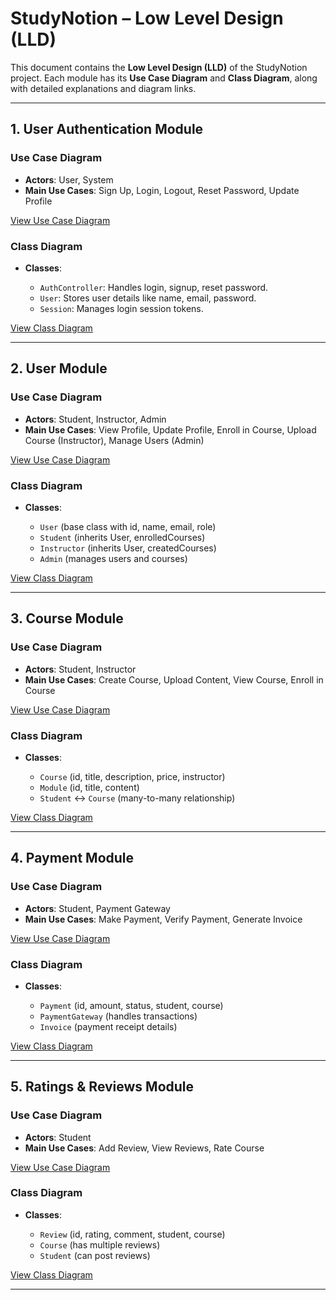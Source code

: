 

# StudyNotion – Low Level Design (LLD)

This document contains the **Low Level Design (LLD)** of the StudyNotion project. Each module has its **Use Case Diagram** and **Class Diagram**, along with detailed explanations and diagram links.

---

## 1. User Authentication Module

### Use Case Diagram

* **Actors**: User, System
* **Main Use Cases**: Sign Up, Login, Logout, Reset Password, Update Profile

[View Use Case Diagram](https://viewer.diagrams.net/?tags=%7B%7D&lightbox=1&target=blank&highlight=0000ff&edit=_blank&layers=1&nav=1&dark=1#R%3Cmxfile%3E%3Cdiagram%20name%3D%22Autentication%20-%20usecase%22%20id%3D%22SMHUd3QS9MG-XykYpB5M%22%3E7Vpbd5s4EP41fkwPIK6Pju3u5bS72XV7dvuoGAV0CsgrRGz31%2B9wEeYiJ65jOUnTBxs0I0ZivtHMaMQEzdLtLxyv448sJMnEMsLtBM0nlmUhZMClpOxqCmopEadhTTP3hCX9Rhqi7FbQkOS9joKxRNB1n7hiWUZWokfDnLNNv9sdS%2FqjrnFERoTlCidj6j80FHFDdQ1jz%2FiV0CiWQ1uSk2LZuyHkMQ7ZpkNCiwmaccZEfZduZyQp1ScVUz%2F3%2FgC3nRknmTjmAWIkV9NN%2FA07sUC%2F%2Fb5gf91%2FvQpqKfc4KZo3biYrdlIFnBVZSEoh5gRdb2IqyHKNVyV3A6gDLRZp0rAbcYQLsj04T7N9ezAcwlIi%2BA66SKtxvEZjjdG07U0HActpiHFX%2B4bbUHGDe9SK32sGbhrlfIeipEH2NOUmMPD1HYMX66rM%2Fa9gknGVVzY9hQ7IXW8rFUk%2B3EXldUmjrFhLcTC9WmLNHOEBkwXrJ5fBwrOdHhaur8DCV0DhaQPC1AfEBxbR7FXgEBjPjoOlcUGQLAT%2Bn59uXiYYqO%2BgTBSM0WhDWNwPD7rgQPrgeM94xEoRNzjPN4yHLxMVc4AKxIgxKsqwgbShYutDZRbjDJKXl40KQoNg7iuCuYUuC4qj3XP9wQS9oyssKDscT2pySO%2BHpCfPYpFimjwyLpB7Qz%2BnkVheP7qZrZ%2FsWIltqazE1mYlrj4r%2Bbxc%2FH3saoVtw7q8LdJkuhKMQ59S2WBcyQd8S5IbltPKzND8lgnB0k6HaQKZJTAE0%2BBvW9XLlMRRpCSeAjONOYmvcWV%2FWX5afHztqNmGP0DNHgfJC6NmqVKXoTvKwmm5nYdWxjLS18t%2Bh2q0WiLhaGP%2FqI46KlClCZLGSQKO%2Fb4vXqWVZoQbRivbkwvHHaaPtjNQbc4KviLNc90t%2FWOi2hxIShKYR0SMJFU4tW%2F%2BBOhUofR06AAgvvu32%2FhSNt45sjnfdpnz3WuF3DPtd7Z3IujDvaBKmG7cVcHxJ%2B6P4h6gM%2BKuEqYbd%2B%2BNu2ozONVVj7enQ1G6sVMlRz%2FX7BHh2Q5OxVwh6uJL9ogSv4YlC%2FIrLT2UrbvPirPtDsAxzpaGjc8hDoAMWse7Trd12SF%2FaNLegZH2VlPLPKsNIVXN%2Fcd1%2B8jzz%2BX2R6KCYVlL8%2FJH1tuCzg2GpSQfXK59JvQuHrTR29obo%2FZgvZPjeicmzIq151wWPFX1%2F8cFzwrsYbpzakQ9feF9b0QdjyQnrTeinrdwcqxpWEattoeyMv%2BFhV7w3%2BapHsAf5ngqaeeypMAaD3YBS3r6OYVnHTqnyAkH%2FrQQYEbtcZZxBT9gwf8MV5c5xRHH6bHFcUG2om%2FNuCl5r2Ac0i2Wy1p4SsOwfPyaE5g3vq1ElZbfoAJyneuJMy9lFYLV71aJzgVnX8mMJWURXi6kO5okA1Kjxad9ueQMkg%2FVaadpqb7TMI2BfzuivA7N%2FedjtT3tP8NDi%2F8B%3C%2Fdiagram%3E%3C%2Fmxfile%3E)

### Class Diagram

* **Classes**:

  * `AuthController`: Handles login, signup, reset password.
  * `User`: Stores user details like name, email, password.
  * `Session`: Manages login session tokens.

[View Class Diagram](https://viewer.diagrams.net/?tags=%7B%7D&lightbox=1&target=blank&highlight=0000ff&edit=_blank&layers=1&nav=1&page-id=zVvxFuS7YMAsweel3-TG&dark=1#R7VpZb%2BM2EP41BrYPXuiwfDz6SNrFYtsA3kW6j7RFS%2BxKGi1FX%2F31HUqUZF2x4jRp5DpAYHJEDmdGHzkfSfXMuX%2F4lZPQ%2FQI29XqGZh965qJn4N9giD9Sckwk%2BkQzE4nDma1kuWDJ%2FqZKqCnpltk0KjQUAJ5gYVG4hiCga1GQEc5hX2y2Aa84akgcWhEs18SrSh%2BZLVwlHWpa%2FuA3yhw3HdpIn%2Fgkba0EkUts2J%2BIzLueOecAIin5hzn1ZPjSwCT97hueZpZxGog2Hcj9Z8ta9D%2Ff2w9rcc8fd49w6OujRM2OeFvlcs8YeqhwFkqbxVFFYvhzKw2d%2BYQ7LOiZUy08ZNW%2BgBBFg1gk6EH0iccc2WqNxlGO0lwDlhz1G4%2BzKgs2gA7VjS0f9KMYI1NsYA7j8aqav0U4pFKG8Uj0FcdAcWVclIVlmculJSks04H00zFrDF0BtynvqwfTCDz5Ep6IwXNi7dGNyILdrDKNYtl2s9pli%2FH6ZGPjJK5LwVngnA9gJVj%2FrRcB8WmnHaA%2BYV6nPQhJFO0R%2B512goP3Uhz9L1aNCFf4b%2BEHbP1LMRzdeM0eoN7OWr8B7oB4UPOts25ENLD%2F%2BPpwkf1GwXJjR7lgSNymCfNYxJRkpnjIIjF9Bthq48UsbMOQHeFUFT7%2BLHQs7l0m6DIka6lxj4Q2G0bqpodG3qVnbA6JMAWfCn7EJqrDcKIIoOLAlqnq%2BxNCmbZxT7ikMVJCokisk%2BnOaR4WFNN7DusbXyHrm26Fi%2BMiBgSD4DyUbvwvn4VRhCH71O28LeAHDTrtAT2EjB%2B%2FspTHLoigN%2FZRHytcupiN8ZF7vc6mv7VLAoe%2BKIt3JguaViEL6tqwmgZNrS4Naq%2BWBidXmAbv5C5ySfmOrVssHrckmC2%2BMm4dT4HRdvVXfAraYR9WIA%2BLb9vvNlun30GwjSK8V509jFEpewxG1exhjGuyh%2F5qm6j0XP%2Bqsgduxm%2B549lzEUQ4B7vjp8%2B3zUfrWDk0oBzjc%2BnR1XvwId1AXfvxm661yh3W2%2BYOvSZ3lCKK%2BX0qb7CxFkBAi8GitkOXqi1w4YIDAfHucumMwzawqTRCi2c3E3%2FK8kdL1b6nmrC8OJw0WxzTSoCunnSS1e%2Bnz%2FJucS3tFwkOP7Lrcit7jdLmp18i%2Bg9bvqZP7dnUhbXAeUHF2TPOKiw49ZAv7YqW1L1g1fUBWDynFJxGJTRNjBJGEg9Ur9Pr%2BJKiiXlGUeJhRVGMt8yfF0Bw0Ehf2rIIfdx8Ad%2B4ljSjHEJ5fodgSr8D0fElzGwSuTGM9eIMaML36BKAvx94j1vC%2B%2BQTkgK894WvVBJlL4W8UVpATetCzI%2FH5zS9Nuit6wS9cdGqPnpHy3pb3Cdndm%2BDe61MHAaXrvXp2p5qGr417ps%2F82qL%2B8ETuJecv3z9pvXxf%2B6RKJKbCUYcTvy280Pug4vAT4lktiku802f2XbCeyjaTFaxKgnbUMY0jrI161kLqWsrQDFkPcP1HDzgOdWS9LQk%2Bhe46KCMqHENFR3XHYJfwESxmn9cmAAp%2F0jTvPsH
)

---

## 2. User Module

### Use Case Diagram

* **Actors**: Student, Instructor, Admin
* **Main Use Cases**: View Profile, Update Profile, Enroll in Course, Upload Course (Instructor), Manage Users (Admin)

[View Use Case Diagram](https://viewer.diagrams.net/?tags=%7B%7D&lightbox=1&target=blank&highlight=0000ff&edit=_blank&layers=1&nav=1&page-id=Md8mG1U2BGPG_dPITvJj&dark=1#R3VnLctowFP0alnQsP2GZEJIumpm0JGlYKrYwmsqWI4sA%2BfrKWMK2LAoJOGS6YLCOrl73HF1d2T1nlKxuGMzmtzRCpGdb0arnXPVs2w1cV%2FwVyLpEnIEvkZjhqMRABUzwG5KgJdEFjlDeMOSUEo6zJhjSNEUhb2CQMbpsms0oaY6awRi1gEkISRv9jSM%2Bl6hvWVXFd4TjuRraVjUJVNYSyOcwossa5Ix7zohRysunZDVCpHCfckzZ7npH7XZmDKX8kAaD%2FDp9nL3cBD%2FBlN6%2FBSF7e%2Bp7ZS%2BvkCzkiuVk%2BVq5gNFFGqGiE9BzLpdzzNEkg2FRuxSsC2zOEyKrZXeIcbTaOU%2BwXb0QDqIJ4mwtTGQDT85JSqbvBdKByxoB7kCC85rzB0MJQsl6vO288ot4kK55h5t8g5t8Ioa9nFGxqrq%2F%2FJcFVRX9fCPoC2Hg%2BNlq4x9VL57i4n%2BcMlpOIBUQTAqHps95VpqQ0vS6HKZsoeAIv%2BrQ0bMZ0QXL0Z6BBdwYWxOM8KfYnuhTxAIGmlrctlhs36AVYHellaA7rTxkEeSoLROrSdszUw3uGI0ZyvOdhJ6TOmDp3DkG8jwTeUFX5A26I%2B%2BewfBPi6tP3Nt7xfDldrfvagrZ5gV1hZiOAuB1pZBh99vbEkzNMNmtkTNSYuub1jFFXNtEidMVJUoUXXDyCAmWrFxBDr8iJa1AatokxjDa2RkIwP68EqXRRZGhi1JKU9R0S5V0WqIkHMHWT0Xhm6eKU2m5KVyt6pZXa1VaYV5rJkrTWk3VqCioNuU8UdS6F2h0iLWIQB6i%2FVkjhyxG%2FB92QzO9NfpM7CmMIQI5fm1O18SoHOGO4s2eUBtaz6D0s7VcpmxVv19oHTmO1lFLXqUjWj1tFLZd9xGiszsSXV1yNQXuEN3hAtorjMGBQgP%2BORWkCwgoIbxXQZ6t9%2BQepiBBKVzXzLLCIN89Y%2F2KqY6mSpBlj6eVp3NaeX4gtn00jp4wJqqzaa%2F2g3NKGjiBLhHrg2EReK39oeemXcdF96TCO2F8A95ZSbZb8UZPUQ8muXVTaXV1otAFvNYx%2BynBy%2FSi8EQp9mQ6uR%2FfHppZ53OYFY%2BLhFyEnDJhU2TPOITkB3xG5I7mmGOaCpNnyjlNagYXBMdFBadaFk4XnOAUjbZvkSuhH%2Fl6SpeYPTQk55ZB5E5316UO32Y%2BTMa%2F%2Fksm%2B26LycH5mTz%2BZURg72IyR0zU98VPPI5gvrkCYxgzmBzKsHA3b9IDJW%2BhcDtiBkITHEVk173ZdBAdxaoLmqR6XpvTwDVx%2Bn5KRbH62FPG5eqjmTP%2BCw%3D%3D)

### Class Diagram

* **Classes**:

  * `User` (base class with id, name, email, role)
  * `Student` (inherits User, enrolledCourses)
  * `Instructor` (inherits User, createdCourses)
  * `Admin` (manages users and courses)

[View Class Diagram](https://viewer.diagrams.net/?tags=%7B%7D&lightbox=1&target=blank&highlight=0000ff&edit=_blank&layers=1&nav=1&page-id=rNS6a7NrzC6eOlhXV43a&dark=1#R7Vtbd%2BI2EP41nNM%2B0OMLYHgEnHR3201zSrLdfRS2sNXIllcWAfbXd2TLxhcuDjQk5uxDDtZYntGMPo%2Fmk5WOOQ3Wv3MU%2BZ%2BZi2nH0Nx1x7Q7hmHqvR78SMlGSYYDJfE4cVOZvhXMyA%2BshJqSLomL41JHwRgVJCoLHRaG2BElGeKcrcrdFoyWrUbIwzXBzEG0Lv2HuMJX0oGmbW98wMTzM9NGdidAWW8liH3kslVBZN50zClnTKRXwXqKqQxfFpj0uds9d%2FORcRyKJg8MPzp3n3TbFN3H%2BdTSgtm9OeoqLc%2BILpXHHWNAQd8kkkMWGxWIwfelHOckQNwjYccca9E6b3YFi0DUS0QCr0UXUeLJXg6MDXOQbjXAlad%2BEzvzqmDBwJ9dtuWNbpxAZAwdzEFir675MQaTShmEI9VXtgHiml2QRVWZz%2BVIMlRmhvSizR0DnTPuYt5VN8Yxo3IODsTgJbGmeCHyYO9XmUWxOnaz%2FsiC8FjcoUDFdSY4Cb3jAawF6229oOgKnMABIrTVHkQojleA%2F1Y7gRyHLUPxsInaDSfkukQQFiJqYwHIilNv%2Fpr%2FK9fKtnkDc8JjrHwYc442cAcFkXz55f1pcj%2BXVb1pk5P3nHkcx8d8zbu122cSJFXYWS9a%2B1bqZeQiIadwQSj%2BBfT%2BerlJwiFnlKYgurBpwZHzlAH3wrbBJBb3aoU6bNsoWTWeMRcEaME4LWztpOKdqDLXTs1OGPRa0KTGhzmlEpUigB9bh8uVTwSeRciRGldAl3IzUjde763q9ZwrAM3CLMCCQzLQ1APWQNELxbC6hqUEqwJfGSmZX6AqZl8JkeJIXq58yyLgQhGJ3aTia5fHus1101r2x9bIMG8%2FvAdSEUcoPItDZIpylpAvLof4Q2r2GpPVySvZx3ZXgoII2u4a0MWxw0kky8BW%2B0HCWPClIxhP3WjG8t%2BZEzHU3TAR%2B%2Bu6Wdrh7IKufRkmLUnkrF64KPCwSJO74kgXNg8cTU36lRYk1qhhQWL0XqsgMa62ICkwwJ%2BFScMkvIQc0%2FKy5CpqK4cFEcUCZ%2Flv%2F6KY%2BdfmTY5Ivan3mMt8ke943FKGTtmLa9%2Brmm94vAX1h6XSWdLG9tuy2g5G%2FdJqa5r1xdY0di22%2Bv%2Bw2H55%2BmF%2FX%2FdGd6j%2Fx6e5%2FwV%2Fnvx5lex%2FtokFDn4uss3TXR5CviMk15vj0FKwxyTPleuzC2c7ePmIHISkUzYS6MLmYxy6Y4hEAENwb4I3YFU%2BCl2K%2Fy7u9z6wJ3wlHMvItm4zjqUP%2B804lj58rbS%2Fi2NV4ilRIc%2FkQMslKGCh%2B%2BDLmQXu794msUuCBi11EMjolcPJ2TJ0sRyFJvutifgqr3%2Frq9a3TANc2%2BtCN3uTNULwtfCQbH4r3ts%2BlrSy52LBAT7ZEaBBPo3YrZ0fqkwiRAAygaN6HTqEIwDZWByjsXVQrEoHk1JdHEOtQ57LY9s150rdPSNJalcAGxllgOVYylSkPqmnioeOKop0bXhEU%2Bp1TVOCwdzJ02FpvgiWIQtxGXJygmeqL%2BPCZ578nH6zlTYCpXYSKPU2gHJPpjoXgHolw%2FXMkxFoHVP1yhAc1CD4KL8k7Uchi3BYyoM6hGniothPYKY3SYr6CSnxLRLiIQrxjhJivwKi6rfTpmi0zMN6XhmK1ltDcZsWXwTGbV58J3DcnzIvA8dhtQDUTgTk0CxvIBhZ%2B0KIHO1Yn8tk8xiLt4yD54C1LvxNKZJ75JpNkMdRkciXqWjlRZAbD2WEZ8V%2FvgtR5QgBcd20LMAwRDRPVEmERjKCSUz7k07fVlxRkVs9h%2FCUUfmFM6tEJKWoiDrn84e%2BVoaPlaWhAlQtfRd9qMKsAX2A5vaQewqb7T8LmDf%2FAQ%3D%3D
)

---

## 3. Course Module

### Use Case Diagram

* **Actors**: Student, Instructor
* **Main Use Cases**: Create Course, Upload Content, View Course, Enroll in Course

[View Use Case Diagram](https://viewer.diagrams.net/?tags=%7B%7D&lightbox=1&target=blank&highlight=0000ff&edit=_blank&layers=1&nav=1&page-id=WKSM6T0pp3u6ucW3luTH&dark=1#R7Zttd6I4FMc%2FjS%2F1EB4CvLTazvacne6csZ3ZfZlCRukCcSFWnU%2B%2FQQhCiCNOCbW2ntNTuIRLvL8%2FebiJA2MSbT4laLn4THwcDnTN3wyM6UDXoWNq7F9m2eYW0%2BSWeRL4uQ3sDbPgJy6MvNgq8HFaK0gJCWmwrBs9EsfYozUbShKyrhf7QcL6U5dojhuGmYfCpvV74NNFYYWatr%2FwBw7mC%2F5onV%2BJEC9dGNIF8sm6YjKuB8YkIYTmR9FmgsMsfDww%2BX03B66WNUtwTNvc8N2%2Fe7rB03tP%2B%2BY9%2FfS3lvu0GQIzd%2FOMwlXxlYva0i2PQUJWsY8zL2BgXK0XAcWzJfKyq2uGndkWNAqLy4U7nFC8OVhRUH59phxMIkyTLStS3DDULSu%2Fp1CNxWO63iPQdaMwLqrhN2BhRQX4eel%2BHxp2UETnhEgZUBIpGLIHX%2F0g7ItVQwb%2FWxF%2BYZjuRD1mBQy43OxCxK%2Bzo3n2f5JgRDErMSGrJMXcL6tn7jov1QDDas3eA9wLFGDUmdgSJoYmQwKUEbHVEbn2A%2FqmeLiO5B1xrCYPVxkORx2OKQ7xub8gvGfb8p4ASoi4%2Fb4hrjokn3B2%2F22c0mTlUZIcZJKb%2FeBZNL282dyJIT3yZGauPfw1NaILGrEsSSsq79hUaYTLVp1GxlklIIqyeMaP6bLO5kMsB1t4IHS5uqRBsWRisZSJBagWy81qV4sj7bw6mUwxRUH4lmSiw7pMgCYZChhSnSgbLJv6O%2Bh43pJGHEEjpkwjoN%2B2xOhtvHj4dX5FKLYwy3VlMyopEk0ZElk2QMFY4KPvP6YNR5xMuC2ndwoHipZEHGKMYn%2BcZd3YWUxiXI%2FLPo%2BklVHCfiP%2FdjRGlRDIejVuS3CIaPBcdy%2BLSvGELyTYyYxnocQmE%2BpCZFOmKg8Xt1UTb0c82WKTSlEyx7ThaEep%2FN4vACfLXP0%2BOIYn2f5dPfknOxlZ%2FHS6qV6cbk8Ermt5PH41r4XnpIyyIT9VGEIHUGbL%2B9KFLH92vro4F9xA080RT3adilxM20mdqeYuS9R9cD%2FK3eCLJSdDF1ODzFPv0GWpwA%2Fo6nr9Rq6v4UkxcR6RdzJeA7YroLPEcVZrdKIrW1w0UY1Olma7YHQWFONtjjTH3X8642j2y1F%2FXxyhkLEGwHJHmquVH9ARyMxxvyRlyaoLJmk1G1NTDUnmuF%2BSLXa8XBBJR5hkNjcAtEUHbSFf2TKNwSKJtpViy6xAerjG4nOAA2sbm9hB7rJbWXSb3brU8XEDjvG7yY9GipN5GgG937bgbWXGzgV6481vzVxc8rC0EQAHx3mq6SvcPza7f5he3923XXdKF2iZHa6icLxb0zSusvWDwEPhn%2BgRh19IGtCAxKzII6GURJUC4zCYZxcoEdYhUpqQf8ttq2Y3KxO6uNzscqbVlQlTIkZT2TYnS5bb6Ajk7d3s%2FuvD5P6vr5fHcuhqAkvZlrV%2BWUJZ1qIjluPp59u7y8NoC%2BlF3TBfH%2BP7mi8NobgJB9gdrRYC4AgjrI7G2Y1t9mWdlQ604evMv1qsKubjgfPJXza2Z7WVkN6YvQNxlN6RhnTNFNeznD409PKt5rZzZG%2BXNmR%2FDymeoN3ZNEDzBEVtew%2FWmtO6bFHRJ3hMlziRdBZR4PvZ7dLtJTLRv6jTKHcZF%2BCM8ndKFbkDDf5C8Cd0Gux0%2F0OnXAX7H4wZ1%2F8D)

### Class Diagram

* **Classes**:

  * `Course` (id, title, description, price, instructor)
  * `Module` (id, title, content)
  * `Student` ↔ `Course` (many-to-many relationship)

[View Class Diagram](https://viewer.diagrams.net/?tags=%7B%7D&lightbox=1&target=blank&highlight=0000ff&edit=_blank&layers=1&nav=1&page-id=7xV0-DepYItP0kQZcXmm&dark=1#R7Vvrc%2BMmEP9rPNN%2BcEcPP5KPfiR3N9dLr%2Bd0rtdvWGCZHhIqwrHdv76LAL1s5elMSi4zyVisYGGXH8vugnrhLNm9Eyhbf%2BKYsF7g4V0vnPeCIDwPPfhRlL2hhJYSC4o1za8IC%2FovMURbbUMxyRsVJedM0qxJjHiakkg2aEgIvm1WW3HW7DVDMTkgLCLEDqlfKZZrQx15XvXiPaHx2nYd2DcJsrUNIV8jzLc1UnjRC2eCc6mfkt2MMKU%2Bqxjd7rLjbTkyQVJ5nwbZxyBC78%2Fn46%2B%2FD%2FZf5PiK%2FPWxb7jcILYxEveCEQN%2B00wNWe6NIkb%2FbNQ4pwkSMU174cTLdmWxL3kGpEFBkmQn%2B4jRWNWKYGxEALXiAE%2Bx%2BS36WbYJKw7yHOtbvejnBUQmUCEcFf0dcp7xjciJZQcK0RybvQD5oGegZW3aWqixWFzarvx6r0eGuuQCE9E3LyY5Z2oWbtHCQ7TNyEqW6u5mafXYHnt42CQqNPYBa8UupKBpfLf%2BDnT1skJIKhlxWgKwdJGgmaQ8dVqOCEkSc7F3Wgia5lJsIsmF4%2Bsih30REJVrIX6luRozSsBiTwtWC%2F2%2BJLbFcUPKTNDIrP6rTbKETcc1CTDNwQ6rvdxhIQSSsEY6sfaleO041CJBwMDhiZmpORSck2GTYedloPkELNeNWfVTCAsISh8hxY%2Fh4hWg1a7xT9DmZxdXHsFUOi5CTOSEMS1E7rIUWoQ5kYgypwW53Nj5eAXCfCi9VtchhgkjTzJYQWP4wQ0RkkaITXRqYl7kLKYmUTHX459yqLViRZZmRRlTm4NM4Gfuw%2BN2TSVZZEj5mfOtQFnZjeJNdp15Gb%2FM9iS7d4QnREJsFHi2gR8OdZu9JQxNymhbpZwGNq%2B0rmWbBmNDRCbNFZfcq0QQPJhc0APyQuGL54XyTG3mT0gDWUZLSyidz9sSQLrbN6eh5s07Hv9ucuJ8CB9x4XZwG%2FEkITa2dXQWThP3%2FRCGA2Gsra2z7ocKNRwXQXtQTxDCFQ8KPCav4UGdHXGgguERByoYPZcDNXyFDtQfeWPneXOfXr%2FnsaIil1cocftgjaFXIARJEGVOS5ChPN%2FCEnZaCBQVpzTX%2B6wNJ32mkS5zva15agNRf94EJzS1BKi%2FwaToTperlI17usDgJVGeImZSZ1ojvy3%2FVndxXJNG34LoPLsqr5U0z64OZ70bCJdqjr3qZNn0ZTsOPLkmyq8xkYajGvwseCxIboT7hLJjeoR9MQDPyisru30mSJPiIpnDdg0mgcjPxkJf8%2B%2FE7TsoDXEudhkVdmW%2Fxe23%2BBip4PY0xNm4V59tg2GBALQuRcssOyaVFCj6PmsY2Fcd1PveWTOoDweHQf3QBv6NUxF74%2FbkQf3oSFDf0idJ8UTdO4ZSylPSVBXBMVmYulzINY%2BV73RRUacCfEtM1Bg8VX9H5Z%2Fq%2BZehKX2znOB5vqtVm%2B9tIQVJa41U8Vv9XdWsKNl24JOA0beXnIflJKox3z6FID%2FAMiJ3Z0MkLA4ib6nXAQlBGNI3PWqdHptd0%2FQzp8W6slAq72AbKJ0PWgjRAphm9TvUbU7h2R2ctIgHnAq4lRI9HoHnL4RAv4a%2FCo13IbCBvwqO%2F2cEhs%2BDwPF5Ezfj8LEIbHPy%2Fba5e2YI%2Bse%2BGejGIKYo4Sm%2BXqtNEmYcXxY7iJl%2F%2B8lHMGji9JQobNpB%2F0EoHJ0Whf7TULhtfIKieT0VmefDFp5C75HQPEjDH7LqgCZgBe1r1TJVIe8eNDgDrSsT4dmwhXXN87TIDzqT%2Bvf9aGUc3PHRiteH%2FxlDKiL25hTFAiWd%2Fl1r1akTguYysn5ceVzQdvcSinFh9o95cc1FeAKfro21wPMPfTpA0RGnrm0v7%2BHTQbH6ukpjoPpKLbz4Dw%3D%3D
)

---

## 4. Payment Module

### Use Case Diagram

* **Actors**: Student, Payment Gateway
* **Main Use Cases**: Make Payment, Verify Payment, Generate Invoice

[View Use Case Diagram](https://viewer.diagrams.net/?tags=%7B%7D&lightbox=1&target=blank&highlight=0000ff&edit=_blank&layers=1&nav=1&page-id=h60PX2FlZuJt_fC_sfO0&dark=1#R3VlLc6M4EP41PmYLgXkdHduTPUymXGXPZnxUQAHVAvIKEZv99SuMxEPgJLYhzuzBZanVtER%2Fn1rdYmLM48MDhbvwkfgomuiaf5gYi4muG66h8b9CkguJISUBxX4pA7Vgjf9FQijVMuyjtKXICIkY3rWFHkkS5LGWDFJK9m21FxK1Z93BAHUEaw9GXekT9lkopJam1QN%2FIhyEcmpdjsRQagtBGkKf7BsiYzkx5pQQVrbiwxxFhfukY8rnvp0YrVZGUcI%2B8oCLH54Ci4Tf88NqH7Dwx2YF78zSyiuMMvHGYrEsly6gJEt8VBgBE%2BN%2BH2KG1jvoFaN7jjqXhSyOxLAwhyhDh5PrBNXbc%2BIgEiNGc64iHwCm8JggjSX7%2BxoBxxaysOF80xJCKFAPKuO1X3hDuOYMN1k9brIiPu19uoNJy1%2FWP1mB6P0LSdhdeiT0jCsY1u5w9I8c562g%2BL%2FPinefk4ymSBrlayztliodSPiK%2BQZAnwNHxWgBh62bHTgqkjfhAGAsOOyTcBRevwqOvxDFL3kDiNKiBKIU%2B%2FhVFV098QrmMTpO9dbMXNya%2FKbEAG1iAA30MEPrY4Y%2BFjOc8ZixRonPxz%2BG0xgMWWeeh9KUqyxjiKPfiCmmo4QQrRvRdaePKKNFdHc8oiwTSqL34BmFICzzf68QYulqCNF7mNEbQkY7XKTht3IiHgpmRXbJewlJUNsxdcKk8R53Bc1%2FNTvbovOHKbuLQ3NwkYteyij5u0o6p5XDkd%2FJWBV38xQZ0gCx9%2FKZLiwNp5t9%2BZWQURRBhl%2Fby%2BjDQcywIvjIbIG6a7VBd6cKlClPhjwknmpmtIohAJQTyLYVS6UjOpY4djBvqO0KhfT0ioGmLNl2Wrk2b5Qma9ZVXr2CiODqGMVf7USo2PxcLH9sToYKhe%2B8dtkVzSyOZh4jlOsUGx%2FzQuk7fEbRiqSYYZJwlWfCGIkbCrMIB8UAI0oAIRmLcILmVenWpb05TJxxlDDj9CQqwOhhvG6MFmX08cBdzbaPR3C1h9lm%2BTTbfnWYraHyDPU4Mabd4%2BSzgZ6OuIu3683y8aujO9AmrovML7SL%2By4GhsgV6vRgKzRvlivYt8wVgKkWmVP30mzBUKMDUE0NlS7otjKT%2Fin5Qt%2B1yOVkvJxUNyOLa%2FanaedzRbUENNXU2VxpBZoh4O4rYa%2BIPQfMfslYw9uNKoX36sBTdIaIOyUUb7yfc0sq6ZrbJoB1cZHyLilPMGkonsio93%2FliXtbnkzVQDEYUYBmm5%2FLlL6C8xYHyAeykjKt%2FjInjaummB9Fvb7ilJbUi62xQTd6QD%2BvPrFPFqLyrly747%2BfKZrD4iOXtsAwoDA%2B%2F4r0mZ55m8nLDdbmKBSVjMcXhpo1kCxxYuz70an7zzbDJ9dXNRVx5KZ3eu7GgWH1cPmCqoZ36w%2FOJYPqD%2FfG8j8%3D)

### Class Diagram

* **Classes**:

  * `Payment` (id, amount, status, student, course)
  * `PaymentGateway` (handles transactions)
  * `Invoice` (payment receipt details)

[View Class Diagram](https://viewer.diagrams.net/?tags=%7B%7D&lightbox=1&target=blank&highlight=0000ff&edit=_blank&layers=1&nav=1&page-id=6kFduPUUcZIIueUHU5KD&dark=1#R7Vpbb%2BI4FP41SLsPVLlDHyF0OpW6UnfRaqZPK5OYYI0TZ22nwPz6PU6ci4GWS7cXOpVAsY%2BPj32Ov%2Fg7NvTcMF1dc5Qv%2FmAxpj3Hilc9d9JzHNu1LXgoyVpL7FqScBJrWSuYkp9YC2u1gsRYGIqSMSpJbgojlmU4koYMcc6WptqcUXPUHCV4SzCNEN2WfiOxXGhpYFltw1dMkkU9tFO3pKjW1gKxQDFbdkTuVc8NOWOyKqWrEFMVvjowVb8vj7Q2M%2BM4k4d0uJ38eRuKm283D9Pre%2F4TeZj909dWHhAttMc9J6Bgb5yrKcu1DkTwb6HmOU4RT0jWc0dWvmqqfclyEHmlSOKV7CNKEqUVwdwwB2lrAUqJfpbjzBlMf9dQqqEvSkSMQMENSvPbhv4WMII2Bt5X9swxQJxvyhZcjVoDrjZqd%2B3vmNSM8Rjzvm4YCUZVeJ9w75gwUjyXTRz3R2xz7u52lwJicyOqAJIyLseG6W3nn6FUL%2F9UcpIlZ%2BcAThGhz%2FTgl0Aqzjij9DfQ%2Ft0Mx3msc4p%2B4Du0TmG%2FO8kHx5i984C5JMBCo2ofnZQb7FjvqpNq%2BmMGWnNaUsqcwFYPSJEpPCY2FJcLIvE0R5GyuAR2bobpMka9%2FcNweNURaQa5xizFkq9BRbcGQ81mNaEHTlVftuzo%2BFpn0SHGhheRZuSksd1yFhQ0bR1BYc6bU5jIUfYsCqsNzWpByAoucAcqsx3wqYb93D%2FKLlEZsZv4fLlOEknPm%2BxyTiLtQcyKGcUnePBLgDXB8k7F6kNThW1ZJlcE%2FoFcYQ9fiiu8D8gVOu34JIsjNqoqZOfMFihlhXo1n7XZvq0LQiJZiM%2FD0QHJDcplwZ91wHgPbgB3kPn63L0QOIu1D9MiirAQV%2BqQf7b%2BVCfvqSzij354dQcbCYl16OHVe6mExN%2BRkGyEE%2BA2UjfZUMtYhs1I4TjBU63LuFywhGWIXrXSMQeeiLGag6X0V0R%2BV%2BWLga%2Br97UpKE9WHb3Juq5k4GrVy%2FHr%2Bn23se1X1uqOQnL2o7k4d59aRQHntwjvv6mW8Bpguf86QAXmSUxwTJEkD%2BY9%2F6711V3vWJkm1Fi69EwseUPHNFE5pHt1r%2BU3DNm2tcdS5fKWpRJvjUOnQ3D4ZhB0ToLg4N1D0HsdCAaXJnB860QIDoe%2BYWhw%2BboItHcdy14DgnYHf9aFfyACDfhd%2BK8IQO997YEDxwTgwDsZgHsMvTQAB4%2FeCxz68%2BTAeSQja47nVh%2B%2BIUVCwHNCUMJR%2BmiatYF%2BdcvQyaGaewbVqQa%2BXWXYRuqVkjgu8Q%2FH%2FwgOWLdl8lWiUEv%2B0lmO20A1ZJTx9jXjDI5paFYOofCcq0Uol8UfwwcWLlQvgQ%2FTDKFut3X4KHUuQ5aBaURKuGMk5BILab7B%2F0N2NwjMXcy27O30brgruwuOTu6g2v5wX6Gw%2FQOEe%2FUf)

---

## 5. Ratings & Reviews Module

### Use Case Diagram

* **Actors**: Student
* **Main Use Cases**: Add Review, View Reviews, Rate Course

[View Use Case Diagram](https://viewer.diagrams.net/?tags=%7B%7D&lightbox=1&target=blank&highlight=0000ff&edit=_blank&layers=1&nav=1&page-id=e6RZB2_HFdhMmSLwrXdZ&dark=1#R5Vrbcto6FP0aHpOR7%2BaRQk7PmWlnOqW35E3YqtHEtqgsAvTrK%2BG7LA5OQLghD4zxlrwlr7W0JW15ZE2T7XsKV8uPJETxyAThdmTNRqbpjn2PX4Rll1ts2wa5JaI4zG1GbZjj36gwltXWOERZqyIjJGZ41TYGJE1RwFo2SCnZtKv9JHG71RWMUMcwD2DctX7HIVsWVheAuuBfhKNl2bRZliSwrF0YsiUMyaZhsu5G1pQSwvJ%2FyXaKYgFfCUz%2B3D8HSqueUZSyPg%2FQh0f6gTwsfv3nPSb3cPq4fVjcWFbu5gnG6%2BKVi96yXYkBJes0RMKLMbLebZaYofkKBqJ0w2nntiVL4qK4cIcoQ9uDHTWq1%2BfKQSRBjO54leKBG9crICtUU0G4aVBguoVx2YQflPDDgviocl9Dw%2F8U6DwHKVuBlBvzht%2F9JPzFmpC5v9akLLjJ9qKe8AqWu9ruISrL%2Bb9IXN%2FjJ1Q6453L%2FeVFpTnET7Lp5Gb5FSaCv3SRictnyHAaHekIN7f6IomFI8nHJrqMUGy%2FLRQLdIVShZKWTgxtMnH0yeQ75YjKpA2gm8%2FoCaPNK9aJY%2FXVialNJ64%2BnXzbswNymrKDPA3JSDUAC0ZcZ%2FiR6%2Blj5C7EwoHooAm%2BrkLIhoj3r27cOqCtEs9TqMRRqcTWphJfn0pmKEZCGOAIUYOGUrdNiQFUizNPxYmljZOxPk7mjNC%2FmxJj3GbEVkxuakK0hdJy9OkgZArjYB3vAyiYcODEBm6AUPrKlsqGNGx9WxFJLZVIfG0iMRQikSFKw4nYxfO7lKSoDUu9LwUVSCjs7OePQtSAQDWXlDaKuOrERq2VY1CgUrTwieC9yKpdLZAjpwxtRtY0QMVzzZ38MVeWI3likEaIdTzteare%2FATqzLdNXQfv3sx1dqyXZq5HvueKmHPMNtxjeQ3SlzjZkS2PXd28qbJP18tbZ8Q5%2FvjWc8806FTOdPOnSgu9If58eUPWmzx5D9jxpJs5VaLmDTF3wjKlu1e8dNRUpXSulzvLlScp%2B9bzzzXhOZelTpVnuWLqpE382BzfuuPzUNdZ9OimTpWOeTl1nCC6%2ByFubp3y9r6oub%2BZbZs1Z7tnUm6CHI%2F%2FeaM8WT9YSHbaUbSz9uwtDFljl9VF2byWNN39%2FMvdx77puWwJV%2BLvOoknASOU1xHZFRzA%2BANcoPgTyTDDJOVVFoQxkjQqTGIciQJGpCwNWbMYp2hafYlQi%2FC0lKsn8a86vaoS3k39WdoSfI7Gw%2FBrptIA0hh0FOdel%2BZS44n1FXM5lhZbjusMzuQwy90eE2iusb8lC%2BSBF66s3GOODsygHHG4a1RbiQrZ4Q57jrqdWhy5x%2FNOz%2BddtvVXT47%2B0dlmsOWXJ59CywP4xXn7jifNKzD39BWYZx45EQMwDUeNj0%2FADf99zdAUZuLIboZhRGHSd0rg8Zm1VQaLQB9wGSGqmAESHIbiceWpmkqjp03p8qa7PlZtyNPzVRPB8%2BcBflt%2FMJqrov7w1rr7Aw%3D%3D)

### Class Diagram

* **Classes**:

  * `Review` (id, rating, comment, student, course)
  * `Course` (has multiple reviews)
  * `Student` (can post reviews)

[View Class Diagram](https://viewer.diagrams.net/?tags=%7B%7D&lightbox=1&target=blank&highlight=0000ff&edit=_blank&layers=1&nav=1&page-id=io2lr2LcdbboilI3_yTS&dark=1#R7VrLk5s8DP9rmGkP6fAIJDnmsV%2FbQzud5tDt0QWHeAYwnzEJ6V9fGQyE1242j82S7CETW8iyJEv%2BWQbFmPvJZ4bC9TfqYE%2FRVSdRjIWi67o1MeBPUHaSoutqRnEZcTKaVhKW5C%2BWxJwtJg6OKoycUo%2BTsEq0aRBgm1doiDG6rbKtqFedNUQubhCWNvKa1F%2FE4WtJtVS1fPAFE3edT63nT3yUc0tCtEYO3e6RjAfFmDNKedbykzn2hPtyx2Tj%2Fut4WmjGcMAPGbCdLWLTmQ5%2FzP7i5HHqfDYTeyClbJAXS4sV3fJA3iwUKvOddIT1fyz0nPmIuSRQjKkaJkV3wGkIpGFK4jjhA%2BQRV3DZoBtmQC0lQMuV%2F%2Bk8f%2BqEFQV72uYWDwZRGiJTYDCsdL6m5CWPHeETKQ88komsTgPkxtRAC%2Bu0NRPK5IGZz6XtT9ui6x%2FKHMwG8sE0op5Yhifc8BJ3e3jFC393i8wdWdfdaA6JI8y%2BOplfySGua7jpuvoHyJdRseSMBG7vDMA%2BIt6JFtxFpLpkg3%2FiDcHbDzDiY9UlPVlrh%2FD7NkGvKK9vMOMEMHeaocYihZOZxJBFpv2MAtfKSwF0RQDYIN65D38LDZrbNeF4GSJbSNzCWaSYRsjGSSdkagUQwxkGUx9ztgMWOWComdmQXY77sr8tzwIF4K%2F3jgHF%2BQXJ84dbyC4RGhoSpF8A2PoNAvacxizC73h9eP7ZqccAseHM11vQzoz4LqA7N6On6H07lkCxZTMSckKD0025j1REnh17iOMpQA1Ugz8RB2%2F1FtldLIE9umlknxh1ZFebyK63Ibt%2BKWQ3bhDZs1B6R%2FbD84%2BlHus5srN0D6yaoH7QlAddGasK5N7H3plkU99PL5V6ju8AVIUNi7TzDus3WqQ72MP8lMuSvoB5vUw3zauX6cOrg%2FnJ2D11fNDofXtozS0knNNzlA7OUq%2FexXJnW%2BnXAIUhoyEj6KR99S1Y5NOAcMruotarw8O4pdazWuChKArPDg9mCzzU3IkDZypeYEMvoAGuego7Ll5KXsr4mro0QN5DSZ0xGgcOFjqogj8h%2FFG0P5my9zuXBO1Fsse22MlOppGY6Wm%2Fg9Y0ZjZ%2BwtyO9WHYg0JhU5Xf5ms59AfNKgm5ruaouq7DsVkVkeklR%2B2%2FGa8L6jo%2F5II4ZCHmDUHp0hf2HB8Nk2tFw8GxACvOdo85m%2Bj83n9SDkp7F4gg6ZFsIZ67RDl7pI2H1QAxjo20uiDTOizSYO3Rbo8tFAxRt8L1662hNX5Sr1E9lV7In2dMmRiZxmdNk%2Fyw%2Fup5ou3lSbmDPpMpaiVTslGvkyv5d1LP5Yp%2BkVwZ6dXQ0EdH5kpd0PCVd2Wt7duotwbSZbiVEfZGt%2BbhRcJNU8363qweF28NSWb9%2BHfpgGt7t%2F%2Fa%2B9uh4XalYDt0b7tMsFnj2pakHrm31QWZ9QPFmc4BltaucOeeq57Gn5dWlz0HdL8pO%2FTSa6R3vbBK31xEwsWBuN2R9TG0BvCbeygS7QVBLkN%2BZ7VcS1pxdVfN1LwqLu7x6sWzTxwnzdi2mriaxcrpFbKR73RyGSej5gXqRGupkI2XF8jQLb95zkKi%2FHbcePgH
)

---

